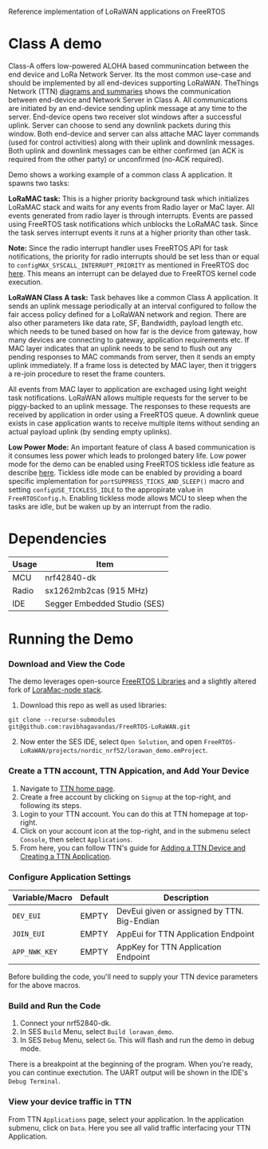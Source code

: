 Reference implementation of LoRaWAN applications on FreeRTOS

# Class A demo

Class-A offers low-powered ALOHA based communincation between the end device and LoRa Network Server. Its the most common use-case and should be implemented by all end-devices supporting LoRaWAN. TheThings Network (TTN) [diagrams and summaries](https://www.thethingsnetwork.org/docs/lorawan/classes.html) shows the communication between end-device and Network Server in Class A. All communications are initiated by an end-device sending uplink message at any time to the server. End-device opens two receiver slot windows after a successful uplink. Server can choose to send any downlink packets during this window. Both end-device and server can alss attache MAC layer commands (used for control activities) along with their uplink and downlink messages. Both uplink and downlink messages can be either confirmed (an ACK is required from the other party) or unconfirmed (no-ACK required).


Demo shows a working example of a common class A application. It spawns two tasks:

**LoRaMAC task:** This is a higher priority background task which initializes LoRaMAC stack and waits for any events from Radio layer or MaC layer. All events generated from radio layer is through interrupts. Events are passed using FreeRTOS task notifications which unblocks the LoRaMAC task. Since the task serves interrupt events it runs at a higher priority than other task.

**Note:** Since the radio interrupt handler uses FreeRTOS API for task notifications, the priority for radio interrupts should be set less than or equal to  `configMAX_SYSCALL_INTERRUPT_PRIORITY` as mentioned in FreeRTOS doc [here](https://www.freertos.org/a00110.html#kernel_priority). This means an interrupt can be delayed due to FreeRTOS kernel code execution.

**LoRaWAN Class A task:** Task behaves like a common Class A application. It sends an uplink message periodically at an interval configured to follow the fair access policy defined for a LoRaWAN network and region. There are also other parameters like data rate, SF, Bandwidth, payload length etc. which needs to be tuned based on how far is the device from gateway, how many devices are connecting to gateway, application requirements etc. If MAC layer indicates that an uplink needs to be send to flush out any pending responses to MAC commands from server, then it sends an empty uplink immediately. If a frame loss is detected by MAC layer, then it triggers a re-join procedure to reset the frame counters.

All events from MAC layer to application are exchaged using light weight task notifications. LoRaWAN allows multiple requests for the server to be piggy-backed to an uplink message. The responses to these requests are received by application in order using a FreeRTOS queue. A downlink queue exists in case application wants to receive multiple items without sending an actual payload uplink (by sending empty uplinks).

**Low Power Mode:** An important feature of class A based communication is it consumes less power which leads to prolonged batery life. Low power mode for the demo can be enabled using FreeRTOS tickless idle feature as describe [here](https://www.freertos.org/low-power-tickless-rtos.html). Tickless idle mode can be enabled by providing a board specific implementation for `portSUPPRESS_TICKS_AND_SLEEP()` macro and setting `configUSE_TICKLESS_IDLE` to the appropirate value in `FreeRTOSConfig.h`. Enabling tickless mode allows MCU to sleep when the tasks are idle, but be waken up by an interrupt from the radio. 

# Dependencies
Usage | Item
----|----
MCU| nrf42840-dk 
Radio | sx1262mb2cas (915 MHz)
IDE | Segger Embedded Studio (SES)


# Running the Demo
### Download and View the Code
The demo leverages open-source [FreeRTOS Libraries](https://github.com/aws/amazon-freertos) and 
a slightly altered fork of [LoraMac-node stack](https://github.com/dachalco/LoRaMac-node).

1) Download this repo as well as used libraries:
```
git clone --recurse-submodules git@github.com:ravibhagavandas/FreeRTOS-LoRaWAN.git
```

2) Now enter the SES IDE, select `Open Solution`, and open `FreeRTOS-LoRaWAN/projects/nordic_nrf52/lorawan_demo.emProject`.

### Create a TTN account, TTN Appication, and Add Your Device
1) Navigate to [TTN home page](https://www.thethingsnetwork.org/).
2) Create a free account by clicking on `Signup` at the top-right, and following its steps.
3) Login to your TTN account. You can do this at TTN homepage at top-right.
4) Click on your account icon at the top-right, and in the submenu select `Console`, then select `Applications`.
6) From here, you can follow TTN's guide for [Adding a TTN Device and Creating a TTN Application](https://www.thethingsnetwork.org/docs/devices/registration.html).

### Configure Application Settings

Variable/Macro | Default | Description 
----|----|----
`DEV_EUI` | EMPTY | DevEui given or assigned by TTN. Big-Endian
`JOIN_EUI`| EMPTY | AppEui for TTN Application Endpoint
`APP_NWK_KEY` | EMPTY | AppKey for TTN Application Endpoint

Before building the code, you'll need to supply your TTN device parameters for the above macros.

### Build and Run the Code
1) Connect your nrf52840-dk.
2) In SES `Build` Menu, select `Build lorawan_demo`.
3) In SES `Debug` Menu, select `Go`. This will flash and run the demo in debug mode.

There is a breakpoint at the beginning of the program. When you're ready, you can continue exectution.
The UART output will be shown in the IDE's `Debug Terminal`.

### View your device traffic in TTN
From TTN `Applications` page, select your application. In the application submenu, click on `Data`. 
Here you see all valid traffic interfacing your TTN Application.
